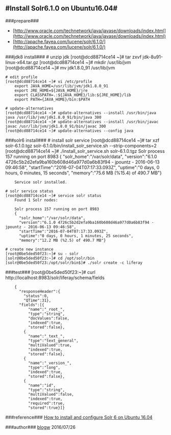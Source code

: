 #Install Solr6.1.0 on Ubuntu16.04#
---

###prepare###
- [http://www.oracle.com/technetwork/java/javase/downloads/index.html](http://www.oracle.com/technetwork/java/javase/downloads/index.html)
- [http://apache.fayea.com/lucene/solr/6.1.0/](http://apache.fayea.com/lucene/solr/6.1.0/)

###jdk8 install###
	# unzip jdk
	[root@dcd88714ce14 ~]# tar zxvf jdk-8u91-linux-x64.tar.gz
	[root@dcd88714ce14 ~]# mkdir /usr/lib/jvm
	[root@dcd88714ce14 ~]# mv jdk1.8.0_91 /usr/lib/jvm

	# edit profile
	[root@dcd88714ce14 ~]# vi /etc/profile
		export JAVA_HOME=/usr/lib/jvm/jdk1.8.0_91
		export JRE_HOME=${JAVA_HOME}/jre
		export CLASSPATH=.:${JAVA_HOME}/lib:${JRE_HOME}/lib
		export PATH={JAVA_HOME}/bin:$PATH

	# update-alternatives
	[root@dcd88714ce14 ~]# update-alternatives --install /usr/bin/java java /usr/lib/jvm/jdk1.8.0_91/bin/java 300
	[root@dcd88714ce14 ~]# update-alternatives --install /usr/bin/javac javac /usr/lib/jvm/jdk1.8.0_91/bin/javac 300
	[root@dcd88714ce14 ~]# update-alternatives --config java

###solr6 install###
	# install solr service
	[root@dcd88714ce14 ~]# tar xzf solr-6.1.0.tgz solr-6.1.0/bin/install_solr_service.sh --strip-components=2
	[root@dcd88714ce14 ~]# ./install_solr_service.sh solr-6.1.0.tgz
		Solr process 157 running on port 8983
		{
		  "solr_home":"/var/solr/data",
		  "version":"6.1.0 4726c5b2d2efa9ba160b608d46a977d0a6b83f94 - jpountz - 2016-06-13 09:46:58",
		  "startTime":"2016-07-04T07:17:33.093Z",
		  "uptime":"0 days, 0 hours, 0 minutes, 15 seconds",
		  "memory":"75.6 MB (%15.4) of 490.7 MB"}
		
		Service solr installed.

	# solr service status
	[root@dcd88714ce14 ~]# service solr status
		Found 1 Solr nodes:
		
		Solr process 157 running on port 8983
		{
		  "solr_home":"/var/solr/data",
		  "version":"6.1.0 4726c5b2d2efa9ba160b608d46a977d0a6b83f94 - jpountz - 2016-06-13 09:46:58",
		  "startTime":"2016-07-04T07:17:33.093Z",
		  "uptime":"0 days, 0 hours, 1 minutes, 25 seconds",
		  "memory":"12.2 MB (%2.5) of 490.7 MB"}

	# create new instance
	[root@0be5ded50f23:~]# su - solr
	[solr@0be5ded50f23:~]# cd /opt/solr/bin
	[solr@0be5ded50f23:/opt/solr/bin$]# ./solr create -c liferay

###test###
	[root@0be5ded50f23:~]# curl http://localhost:8983/solr/liferay/schema/fields
	
		{
		  "responseHeader":{
		    "status":0,
		    "QTime":31},
		  "fields":[{
		      "name":"_root_",
		      "type":"string",
		      "docValues":false,
		      "indexed":true,
		      "stored":false},
		    {
		      "name":"_text_",
		      "type":"text_general",
		      "multiValued":true,
		      "indexed":true,
		      "stored":false},
		    {
		      "name":"_version_",
		      "type":"long",
		      "indexed":true,
		      "stored":false},
		    {
		      "name":"id",
		      "type":"string",
		      "multiValued":false,
		      "indexed":true,
		      "required":true,
		      "stored":true}]}
###reference###
[How to install and configure Solr 6 on Ubuntu 16.04](https://www.howtoforge.com/tutorial/how-to-install-and-configure-solr-on-ubuntu-1604/)

###author###
[blogw](mailto:blogw@163.com) 2016/07/26